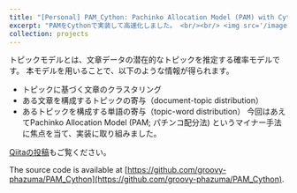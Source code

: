 ```yaml
---
title: "[Personal] PAM_Cython: Pachinko Allocation Model (PAM) with Cython"
excerpt: "PAMをCythonで実装して高速化しました。 <br/><br/> <img src='/images/PAM_abstract.png' width=500><br/>"
collection: projects
---
```


トピックモデルとは、文章データの潜在的なトピックを推定する確率モデルです。
本モデルを用いることで、以下のような情報が得られます。

- トピックに基づく文章のクラスタリング
- ある文章を構成するトピックの寄与（document-topic distribution）
- あるトピックを構成する単語の寄与（topic-word distribution）
今回はあえてPachinko Allocation Model (PAM; パチンコ配分法) というマイナー手法に焦点を当て、実装に取り組みました。

[Qiitaの投稿](https://qiita.com/groovy-phazuma/items/df402e78ad49ad8056a0)もご覧ください。

The source code is available at [https://github.com/groovy-phazuma/PAM_Cython](https://github.com/groovy-phazuma/PAM_Cython).